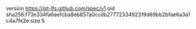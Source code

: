 version https://git-lfs.github.com/spec/v1
oid sha256:f73e334fa6aefcba8eb857a0ccdb2777233492319d69bb2bfae6a3a1c4a7fe2e
size 5
